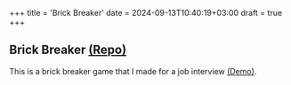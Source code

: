 +++
title = 'Brick Breaker'
date = 2024-09-13T10:40:19+03:00
draft = true
+++

## Brick Breaker [(Repo)](https://github.com/SpeedyE1780/Brick-Breaker)

This is a brick breaker game that I made for a job interview [(Demo)](https://www.youtube.com/watch?v=xyEzBhJ848s).
